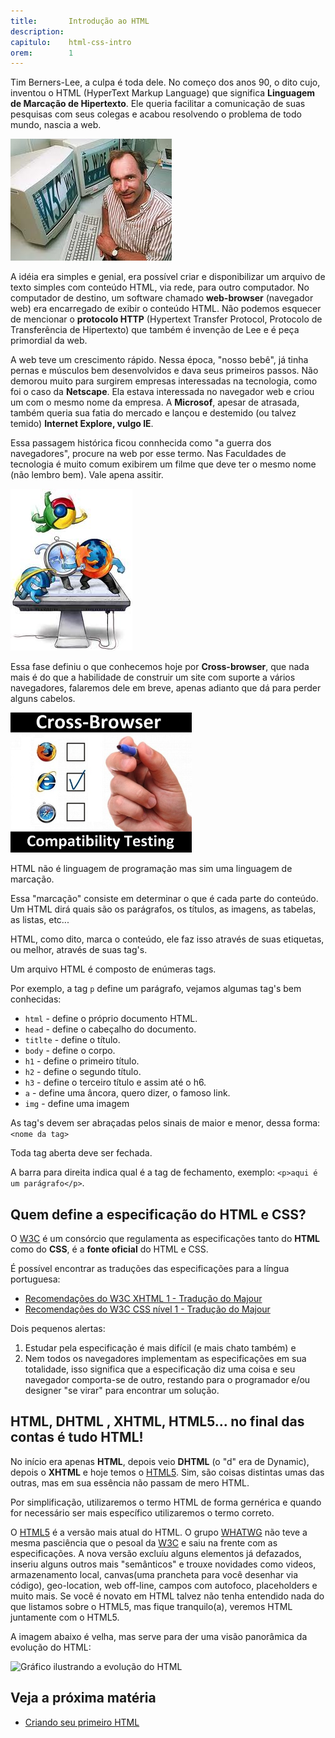 ```yaml
---
title:       Introdução ao HTML 
description: 
capitulo:    html-css-intro
orem:        1
---
```


Tim Berners-Lee, a culpa é toda dele. No começo dos anos 90, o dito cujo, inventou o HTML (HyperText Markup Language) 
que significa __Linguagem de Marcação de Hipertexto__. Ele queria facilitar a comunicação de suas pesquisas com seus 
colegas e acabou resolvendo o problema de todo mundo, nascia a web.

![Foto de Tim Berners Lee](tim-berners-lee.jpg "Foto de Tim Berners Lee")

A idéia era simples e genial, era possível criar e disponibilizar um arquivo de texto simples com conteúdo HTML, via rede,
para outro computador. No computador de destino, um software chamado __web-browser__ (navegador web) era encarregado de exibir
o conteúdo HTML. Não podemos esquecer de mencionar o __protocolo HTTP__ (Hypertext Transfer Protocol, 
Protocolo de Transferência de Hipertexto) que também é invenção de Lee e é peça primordial da web.

A web teve um crescimento rápido. Nessa época, "nosso bebê", já tinha pernas e músculos bem desenvolvidos e dava seus 
primeiros passos. Não demorou muito para surgirem empresas interessadas na tecnologia, como foi o caso da __Netscape__. 
Ela estava interessada no navegador web e criou um com o mesmo nome da empresa. A __Microsof__, apesar de atrasada, também
queria sua fatia do mercado e lançou e destemido (ou talvez temido) __Internet Explore, vulgo IE__.

Essa passagem histórica ficou connhecida como "a guerra dos navegadores", procure na web por esse termo. Nas Faculdades 
de tecnologia é muito comum exibirem um filme que deve ter o mesmo nome (não lembro bem). Vale apena assitir.

![](war.jpeg)

Essa fase definiu o que conhecemos hoje por __Cross-browser__, que nada mais é do que a habilidade de construir um site
com suporte a vários navegadores, falaremos dele em breve, apenas adianto que dá para perder alguns cabelos.

![](cross-browser-testing.png)



HTML não é linguagem de programação mas sim uma linguagem de marcação.

Essa "marcação" consiste em determinar o que é cada parte do conteúdo. Um HTML dirá quais são os parágrafos, os títulos, as imagens,
as tabelas, as listas, etc...

HTML, como dito, marca o conteúdo, ele faz isso através de suas etiquetas, ou melhor, através de suas tag's.

Um arquivo HTML é composto de enúmeras tags.

Por exemplo, a tag `p` define um parágrafo, vejamos algumas tag's bem conhecidas:

- `html` - define o próprio documento HTML.
- `head` - define o cabeçalho do documento.
- `titlte` - define o título.
- `body` - define o corpo.
- `h1` - define o primeiro título.
- `h2` - define o segundo título.
- `h3` - define o terceiro título e assim até o h6.
- `a` - define uma âncora, quero dizer, o famoso link.
- `img` - define uma imagem

As tag's devem ser abraçadas pelos sinais de maior e menor, dessa forma: `<nome da tag>`

Toda tag aberta deve ser fechada.

A barra para direita indica qual é a tag de fechamento, exemplo: `<p>aqui é um parágrafo</p>`.




Quem define a especificação do HTML e CSS?
---

O [W3C](http://www.w3.org/) é um consórcio que regulamenta as especificações tanto do __HTML__ como do __CSS__,
é a __fonte oficial__ do HTML e CSS.

É possível encontrar as traduções das especificações para a língua portuguesa: 

- [Recomendações do W3C XHTML 1 - Tradução do Majour](http://www.maujor.com/w3c/xhtml10_2ed.html)
- [Recomendações do W3C CSS nível 1 - Tradução do Majour](http://www.maujor.com/tutorialcss1/css1tut.shtml)

Dois pequenos alertas:

1. Estudar pela especificação é mais difícil (e mais chato também) e 
2. Nem todos os navegadores implementam as especificações em sua totalidade, isso significa que a especificação diz uma 
coisa e seu navegador comporta-se de outro, restando para o programador e/ou designer "se virar" para encontrar um solução.


HTML,   DHTML , XHTML, HTML5... no final das contas é tudo HTML!
---

No início era apenas __HTML__, depois veio __DHTML__ (o "d" era de Dynamic), depois o __XHTML__ e hoje temos o [HTML5](/html-css/html5/).
Sim, são coisas distintas umas das outras, mas em sua essência não passam de mero HTML.

Por simplificação, utilizaremos o termo HTML de forma gernérica e quando for necessário ser mais específico utilizaremos
o termo correto.

O [HTML5](/html-css/html5/) é a versão mais atual do HTML. O grupo [WHATWG](http://www.whatwg.org/) não 
teve a mesma pasciência que o pesoal da [W3C](http://www.w3.org/) e saiu na frente com as especificações.
A nova versão excluíu alguns elementos já defazados, inseriu alguns outros mais "semânticos" e trouxe novidades como 
videos, armazenamento local, canvas(uma prancheta para você desenhar via código), geo-location, web off-line, campos 
com autofoco, placeholders e muito mais. Se você é novato em HTML talvez não tenha entendido nada do que listamos sobre
o HTML5, mas fique tranquilo(a), veremos HTML juntamente com o HTML5.

A imagem abaixo é velha, mas serve para der uma visão panorâmica da evolução do HTML:

![Gráfico ilustrando a evolução do HTML](timeline.jpg "Gráfico ilustrando a evolução do HTML")



Veja a próxima matéria
---

- [Criando seu primeiro HTML](/html-css/primeiro-html/)